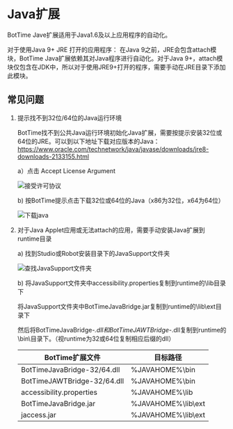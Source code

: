 # Java扩展 
BotTime Jave扩展适用于Java1.6及以上应用程序的自动化。

对于使用Java 9+ JRE 打开的应用程序：
在Java 9之前，JRE会包含attach模块，BotTime Java扩展依赖其对Java程序进行自动化。对于Java 9+，attach模块仅包含在JDK中，所以对于使用JRE9+打开的程序，需要手动在JRE目录下添加此模块。

## 常见问题  
1. 提示找不到32位/64位的Java运行环境

    BotTime找不到公共Java运行环境初始化Java扩展，需要按提示安装32位或64位的JRE。可以到以下地址下载对应版本的Java：<https://www.oracle.com/technetwork/java/javase/downloads/jre8-downloads-2133155.html>

    a）点击 Accept License Argument

   ![接受许可协议](https://docimages.blob.core.chinacloudapi.cn/images/Studio/Extensions/java-acceptLicenseArguments.png)

    b) 按BotTime提示点击下载32位或64位的Java（x86为32位，x64为64位）

   ![下载java](https://docimages.blob.core.chinacloudapi.cn/images/Studio/Extensions/java-downloadJava.png)

 2. 对于Java Applet应用或无法attach的应用，需要手动安装Java扩展到runtime目录

    a) 找到Studio或Robot安装目录下的JavaSupport文件夹

    ![查找JavaSupport文件夹](https://docimages.blob.core.chinacloudapi.cn/images/Studio/Extensions/java-javaSupport.png)

    b) 将JavaSupport文件夹中accessibility.properties复制到runtime的\lib目录下

    将JavaSupport文件夹中BotTimeJavaBridge.jar复制到runtime的\lib\ext目录下
    
    然后将BotTimeJavaBridge-*.dll和BotTimeJAWTBridge-*.dll复制到runtime的\bin\目录下。（视runtime为32或64位复制相应后缀的dll）

    |BotTime扩展文件|目标路径|
    |---|---|
    |BotTimeJavaBridge-32/64.dll|%JAVAHOME%\bin|
    |BotTimeJAWTBridge-32/64.dll|%JAVAHOME%\bin|
    |accessibility.properties|%JAVAHOME%\lib|
    |BotTimeJavaBridge.jar|%JAVAHOME%\lib\ext|
    |jaccess.jar|%JAVAHOME%\lib\ext|
